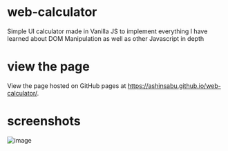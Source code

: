 # web-calculator
Simple UI calculator made in Vanilla JS to implement everything I have learned about DOM Manipulation as well as other Javascript in depth

# view the page
View the page hosted on GitHub pages at https://ashinsabu.github.io/web-calculator/.

# screenshots
![image](https://user-images.githubusercontent.com/38109596/170325218-536af29f-5681-452c-95b3-51103a931d7e.png)
